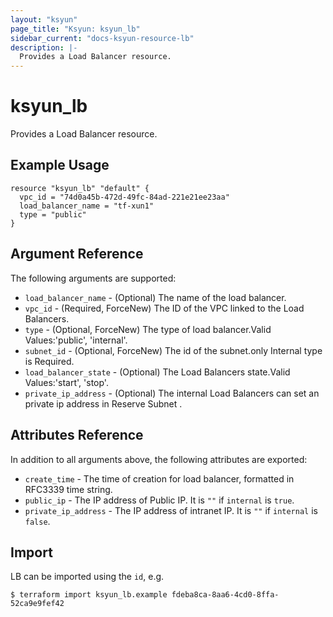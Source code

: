 ```yaml
---
layout: "ksyun"
page_title: "Ksyun: ksyun_lb"
sidebar_current: "docs-ksyun-resource-lb"
description: |-
  Provides a Load Balancer resource.
---
```


# ksyun_lb

Provides a Load Balancer resource.

## Example Usage

```hcl
resource "ksyun_lb" "default" {
  vpc_id = "74d0a45b-472d-49fc-84ad-221e21ee23aa"
  load_balancer_name = "tf-xun1"
  type = "public"
}
```

## Argument Reference

The following arguments are supported:

* `load_balancer_name` - (Optional) The name of the load balancer. 
* `vpc_id` - (Required, ForceNew) The ID of the VPC linked to the Load Balancers.
* `type` - (Optional, ForceNew) The type of load balancer.Valid Values:'public', 'internal'.
* `subnet_id` - (Optional, ForceNew) The id of the subnet.only Internal type is Required.
* `load_balancer_state` - (Optional) The Load Balancers state.Valid Values:'start', 'stop'.
* `private_ip_address` - (Optional) The internal Load Balancers can set an private ip address in Reserve Subnet .


## Attributes Reference

In addition to all arguments above, the following attributes are exported:

* `create_time` - The time of creation for load balancer, formatted in RFC3339 time string.
* `public_ip` - The IP address of Public IP. It is `""` if `internal` is `true`.
* `private_ip_address` - The IP address of intranet IP. It is `""` if `internal` is `false`.

## Import

LB can be imported using the `id`, e.g.

```
$ terraform import ksyun_lb.example fdeba8ca-8aa6-4cd0-8ffa-52ca9e9fef42
```